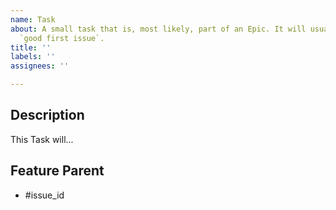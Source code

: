 ```yaml
---
name: Task
about: A small task that is, most likely, part of an Epic. It will usually be labeled   as
  `good first issue`.
title: ''
labels: ''
assignees: ''

---
```


## Description

This Task will...

## Feature Parent

<!-- The link below should link to its Feature Parent. -->

- #issue_id
